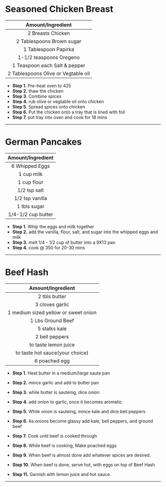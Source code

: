 # Seasoned Chicken Breast 
|Amount/Ingredient|
|:----------------:|
| 2 Breasts Chicken|
| 2 Tablespoons Brown sugar|
| 1 Tablespoon Papirka|
| 1-1/2 teaspoons Oregeno|
| 1 Teaspoon each Salt & pepper|
| 2 Tablespoons Olive or Vegtable oil|
* __Step 1.__ Pre-heat oven to 425
* __Step 2.__ thaw the chicken
* __Step 3.__ Combine spices 
* __Step 4.__ rub olive or vegtable oil onto chicken
* __Step 5.__ Spread spices onto chicken
* __Step 6.__ Put the chicken onto a tray that is lined with foil 
* __Step 7.__ put tray into oven and cook for 18 mins

---
# German Pancakes

|Amount/Ingredient|
|:----------------:|
| 6 Whipped Eggs|
| 1 cup milk|
| 1 cup flour|
| 1/2 tsp salt|
| 1/2 tsp vanilla|
| 1 tbls sugar|
|1/4-1/2 cup butter|
* __Step 1.__ Whip the eggs and milk together
* __Step 2.__ add the vanilla, flour, salt, and sugar into the whipped eggs and milk
* __Step 3.__ melt 1/4 - 1/2 cup of butter into a 9X13 pan
* __Step 4.__ cook @ 350 for 20-30 mins

---
# Beef Hash

|Amount/Ingredient|
|:----------------:|
| 2 tbls butter|
| 3 cloves garlic|
| 1 medium sized yellow or sweet onion|
| 1 Lbs Ground Beef|
| 5 stalks kale|
| 2  bell peppers |
| to taste lemon juice|
| to taste hot sauce(your choice)|
| 6 poached egg|
* __Step 1.__ Heat butter in a medium/large saute pan

* __Step 2.__ mince garlic and add to butter pan

* __Step 3.__ while butter is sauteing, dice onion

* __Step 4.__ add onion to garlic, once it becomes aromatic

* __Step 5.__ While onion is sauteing, mince kale and dice bell peppers

* __Step 6.__ As onions become glassy add kale, bell peppers, and ground beef

* __Step 7.__ Cook until beef is cooked through

* __Step 8.__ While beef is cooking, Make poached eggs

* __Step 9.__ When beef is almost done add whatever spices are desired.

* __Step 10.__ When beef is done, serve hot, with eggs on top of Beef Hash

* __Step 11.__ Garnish with lemon juice and hot sauce.

---

